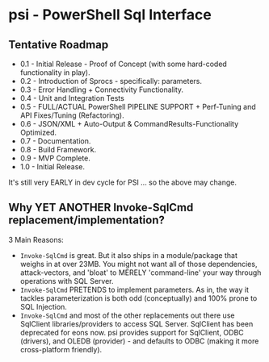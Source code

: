 # psi - PowerShell Sql Interface

## Tentative Roadmap
- 0.1 - Initial Release - Proof of Concept (with some hard-coded functionality in play).
- 0.2 - Introduction of Sprocs - specifically: parameters. 
- 0.3 - Error Handling + Connectivity Functionality.
- 0.4 - Unit and Integration Tests
- 0.5 - FULL/ACTUAL PowerShell PIPELINE SUPPORT + Perf-Tuning and API Fixes/Tuning (Refactoring).
- 0.6 - JSON/XML + Auto-Output & CommandResults-Functionality Optimized.
- 0.7 - Documentation.
- 0.8 - Build Framework.
- 0.9 - MVP Complete.
- 1.0 - Initial Release. 

It's still very EARLY in dev cycle for PSI ... so the above may change. 

## Why YET ANOTHER Invoke-SqlCmd replacement/implementation?
3 Main Reasons: 
- `Invoke-SqlCmd` is great. But it also ships in a module/package that weighs in at over 23MB. You might not want all of those dependencies, attack-vectors, and 'bloat' to MERELY 'command-line' your way through operations with SQL Server. 
- `Invoke-SqlCmd` PRETENDS to implement parameters. As in, the way it tackles parameterization is both odd (conceptually) and 100% prone to SQL Injection. 
- `Invoke-SqlCmd` and most of the other replacements out there use SqlClient libraries/providers to access SQL Server. SqlClient has been deprecated for eons now. psi provides support for SqlClient, ODBC (drivers), and OLEDB (provider) - and defaults to ODBC (making it more cross-platform friendly).